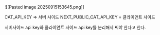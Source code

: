 ![[Pasted image 20250915153645.png]]

CAT_API_KEY => 서버 사이드 
NEXT_PUBLIC_CAT_API_KEY = 클라이언트 사이드 

서버사이드 api key와 클라이언트 사이드 api key를 분리해서 써야 한다고 한다.